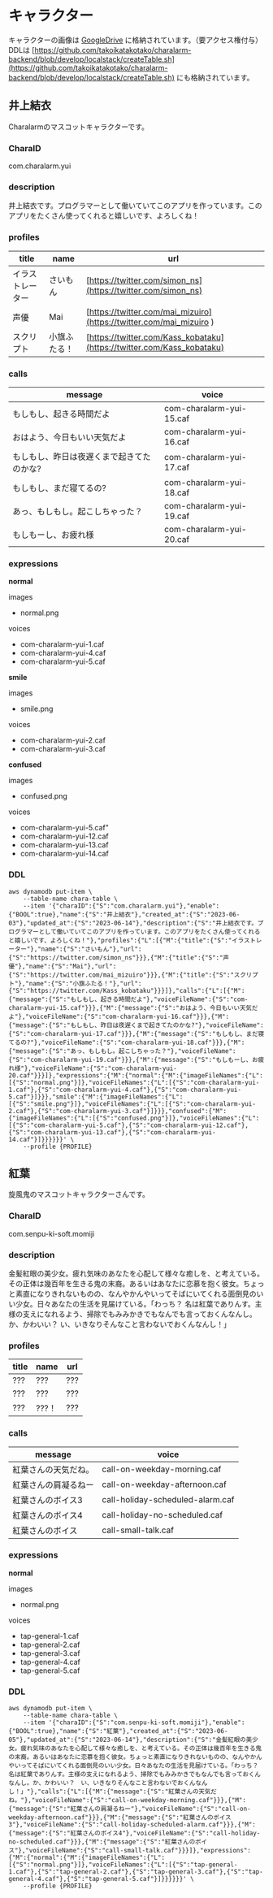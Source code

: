 # キャラクター

キャラクターの画像は [GoogleDrive](https://drive.google.com/drive/folders/1A4Rrh5q8ufCGUdfPfA4NJAn8838ZtHEx?usp=sharing)
に格納されています。（要アクセス権付与）
DDLは [https://github.com/takoikatakotako/charalarm-backend/blob/develop/localstack/createTable.sh](https://github.com/takoikatakotako/charalarm-backend/blob/develop/localstack/createTable.sh) にも格納されています。

## 井上結衣

Charalarmのマスコットキャラクターです。

### CharaID

com.charalarm.yui

### description

井上結衣です。プログラマーとして働いていてこのアプリを作っています。このアプリをたくさん使ってくれると嬉しいです、よろしくね！

### profiles

| title    | name   | url                                                                    |
|----------|--------|------------------------------------------------------------------------|
| イラストレーター | さいもん   | [https://twitter.com/simon_ns](https://twitter.com/simon_ns)           |
| 声優       | Mai    | [https://twitter.com/mai_mizuiro](https://twitter.com/mai_mizuiro )    |
| スクリプト    | 小旗ふたる！ | [https://twitter.com/Kass_kobataku](https://twitter.com/Kass_kobataku) |

### calls

| message               | voice                    |
|-----------------------|--------------------------|
| もしもし、起きる時間だよ          | com-charalarm-yui-15.caf |
| おはよう、今日もいい天気だよ        | com-charalarm-yui-16.caf |
| もしもし、昨日は夜遅くまで起きてたのかな? | com-charalarm-yui-17.caf |
| もしもし、まだ寝てるの?          | com-charalarm-yui-18.caf |
| あっ、もしもし。起こしちゃった？      | com-charalarm-yui-19.caf |
| もしもーし、お疲れ様            | com-charalarm-yui-20.caf |

### expressions

**normal**

images

- normal.png

voices

- com-charalarm-yui-1.caf
- com-charalarm-yui-4.caf
- com-charalarm-yui-5.caf

**smile**

images

- smile.png

voices

- com-charalarm-yui-2.caf
- com-charalarm-yui-3.caf

**confused**

images

- confused.png

voices

- com-charalarm-yui-5.caf"
- com-charalarm-yui-12.caf
- com-charalarm-yui-13.caf
- com-charalarm-yui-14.caf

### DDL

```
aws dynamodb put-item \
    --table-name chara-table \
    --item '{"charaID":{"S":"com.charalarm.yui"},"enable":{"BOOL":true},"name":{"S":"井上結衣"},"created_at":{"S":"2023-06-03"},"updated_at":{"S":"2023-06-14"},"description":{"S":"井上結衣です。プログラマーとして働いていてこのアプリを作っています。このアプリをたくさん使ってくれると嬉しいです、よろしくね！"},"profiles":{"L":[{"M":{"title":{"S":"イラストレーター"},"name":{"S":"さいもん"},"url":{"S":"https://twitter.com/simon_ns"}}},{"M":{"title":{"S":"声優"},"name":{"S":"Mai"},"url":{"S":"https://twitter.com/mai_mizuiro"}}},{"M":{"title":{"S":"スクリプト"},"name":{"S":"小旗ふたる！"},"url":{"S":"https://twitter.com/Kass_kobataku"}}}]},"calls":{"L":[{"M":{"message":{"S":"もしもし、起きる時間だよ"},"voiceFileName":{"S":"com-charalarm-yui-15.caf"}}},{"M":{"message":{"S":"おはよう、今日もいい天気だよ"},"voiceFileName":{"S":"com-charalarm-yui-16.caf"}}},{"M":{"message":{"S":"もしもし、昨日は夜遅くまで起きてたのかな?"},"voiceFileName":{"S":"com-charalarm-yui-17.caf"}}},{"M":{"message":{"S":"もしもし、まだ寝てるの?"},"voiceFileName":{"S":"com-charalarm-yui-18.caf"}}},{"M":{"message":{"S":"あっ、もしもし。起こしちゃった？"},"voiceFileName":{"S":"com-charalarm-yui-19.caf"}}},{"M":{"message":{"S":"もしもーし、お疲れ様"},"voiceFileName":{"S":"com-charalarm-yui-20.caf"}}}]},"expressions":{"M":{"normal":{"M":{"imageFileNames":{"L":[{"S":"normal.png"}]},"voiceFileNames":{"L":[{"S":"com-charalarm-yui-1.caf"},{"S":"com-charalarm-yui-4.caf"},{"S":"com-charalarm-yui-5.caf"}]}}},"smile":{"M":{"imageFileNames":{"L":[{"S":"smile.png"}]},"voiceFileNames":{"L":[{"S":"com-charalarm-yui-2.caf"},{"S":"com-charalarm-yui-3.caf"}]}}},"confused":{"M":{"imageFileNames":{"L":[{"S":"confused.png"}]},"voiceFileNames":{"L":[{"S":"com-charalarm-yui-5.caf"},{"S":"com-charalarm-yui-12.caf"},{"S":"com-charalarm-yui-13.caf"},{"S":"com-charalarm-yui-14.caf"}]}}}}}}' \
    --profile {PROFILE}
```


## 紅葉

旋風鬼のマスコットキャラクターさんです。

### CharaID

com.senpu-ki-soft.momiji

### description

金髪紅眼の美少女。疲れ気味のあなたを心配して様々な癒しを、と考えている。その正体は幾百年を生きる鬼の末裔。あるいはあなたに恋慕を抱く彼女。ちょっと素直になりきれないものの、なんやかんやいってそばにいてくれる面倒見のいい少女。日々あなたの生活を見届けている。「わっち？
名は紅葉でありんす。主様の支えになれるよう、掃除でもみみかきでもなんでも言っておくんなんし。か、かわいい？ い、いきなりそんなこと言わないでおくんなんし！」

### profiles

| title | name | url |
|-------|------|-----|
| ???   | ???  | ??? |
| ???   | ???  | ??? |
| ???   | ???！ | ??? |

### calls

| message    | voice                            |
|------------|----------------------------------|
| 紅葉さんの天気だね。 | call-on-weekday-morning.caf      |
| 紅葉さんの肩凝るねー | call-on-weekday-afternoon.caf    |
| 紅葉さんのボイス3  | call-holiday-scheduled-alarm.caf |
| 紅葉さんのボイス4  | call-holiday-no-scheduled.caf    |
| 紅葉さんのボイス   | call-small-talk.caf              |

### expressions

**normal**

images

- normal.png

voices

- tap-general-1.caf
- tap-general-2.caf
- tap-general-3.caf
- tap-general-4.caf
- tap-general-5.caf

### DDL

```
aws dynamodb put-item \
    --table-name chara-table \
    --item '{"charaID":{"S":"com.senpu-ki-soft.momiji"},"enable":{"BOOL":true},"name":{"S":"紅葉"},"created_at":{"S":"2023-06-05"},"updated_at":{"S":"2023-06-14"},"description":{"S":"金髪紅眼の美少女。疲れ気味のあなたを心配して様々な癒しを、と考えている。その正体は幾百年を生きる鬼の末裔。あるいはあなたに恋慕を抱く彼女。ちょっと素直になりきれないものの、なんやかんやいってそばにいてくれる面倒見のいい少女。日々あなたの生活を見届けている。「わっち？　名は紅葉でありんす。主様の支えになれるよう、掃除でもみみかきでもなんでも言っておくんなんし。か、かわいい？　い、いきなりそんなこと言わないでおくんなんし！」"},"calls":{"L":[{"M":{"message":{"S":"紅葉さんの天気だね。"},"voiceFileName":{"S":"call-on-weekday-morning.caf"}}},{"M":{"message":{"S":"紅葉さんの肩凝るねー"},"voiceFileName":{"S":"call-on-weekday-afternoon.caf"}}},{"M":{"message":{"S":"紅葉さんのボイス3"},"voiceFileName":{"S":"call-holiday-scheduled-alarm.caf"}}},{"M":{"message":{"S":"紅葉さんのボイス4"},"voiceFileName":{"S":"call-holiday-no-scheduled.caf"}}},{"M":{"message":{"S":"紅葉さんのボイス"},"voiceFileName":{"S":"call-small-talk.caf"}}}]},"expressions":{"M":{"normal":{"M":{"imageFileNames":{"L":[{"S":"normal.png"}]},"voiceFileNames":{"L":[{"S":"tap-general-1.caf"},{"S":"tap-general-2.caf"},{"S":"tap-general-3.caf"},{"S":"tap-general-4.caf"},{"S":"tap-general-5.caf"}]}}}}}}' \
    --profile {PROFILE}
```